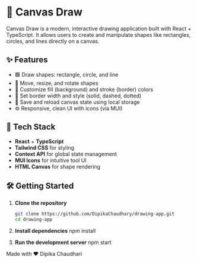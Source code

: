 # 🎨 Canvas Draw

Canvas Draw is a modern, interactive drawing application built with React + TypeScript. It allows users to create and manipulate shapes like rectangles, circles, and lines directly on a canvas.

## ✨ Features

- 🟩 Draw shapes: rectangle, circle, and line
- 🔁 Move, resize, and rotate shapes
- 🎨 Customize fill (background) and stroke (border) colors
- 📏 Set border width and style (solid, dashed, dotted)
- 💾 Save and reload canvas state using local storage
- ⚙️ Responsive, clean UI with icons (via MUI)

## 🚀 Tech Stack

- **React** + **TypeScript**
- **Tailwind CSS** for styling
- **Context API** for global state management
- **MUI Icons** for intuitive tool UI
- **HTML Canvas** for shape rendering

## 🛠️ Getting Started

1. **Clone the repository**

   ```bash
   git clone https://github.com/DipikaChaudhary/drawing-app.git
   cd drawing-app

   ```

2. **Install dependencies**
   npm install

3. **Run the development server**
   npm start

Made with ❤️ Dipika Chaudhari
